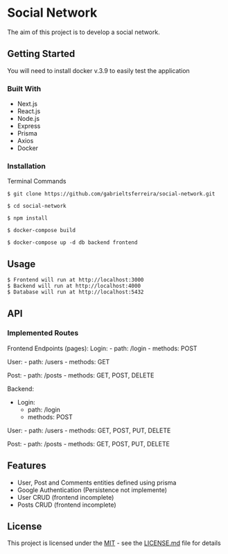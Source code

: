 # Social Network

The aim of this project is to develop a social network.

## Getting Started

You will need to install docker v.3.9 to easily test the application

### Built With

* Next.js
* React.js
* Node.js
* Express
* Prisma
* Axios
* Docker


### Installation
Terminal Commands
```
$ git clone https://github.com/gabrieltsferreira/social-network.git
```
```
$ cd social-network
```
```
$ npm install
```
```
$ docker-compose build
```
```
$ docker-compose up -d db backend frontend
```

## Usage

```
$ Frontend will run at http://localhost:3000
$ Backend will run at http://localhost:4000
$ Database will run at http://localhost:5432
```

## API

### Implemented Routes

Frontend Endpoints (pages):
  Login:
    - path: /login
    - methods: POST
    
  User:
    - path: /users
    - methods: GET

  Post:
    - path: /posts 
    - methods: GET, POST, DELETE
  
Backend:
  - Login:
      - path: /login
      - methods: POST

  User:
    - path: /users
    - methods: GET, POST, PUT, DELETE

  Post:
    - path: /posts 
    - methods: GET, POST, PUT, DELETE


  ## Features
  - User, Post and Comments entities defined using prisma
  - Google Authentication (Persistence not implemente)
  - User CRUD (frontend incomplete)
  - Posts CRUD (frontend incomplete)


## License

This project is licensed under the [MIT](LICENSE.md) - see the [LICENSE.md](LICENSE.md) file for
details
